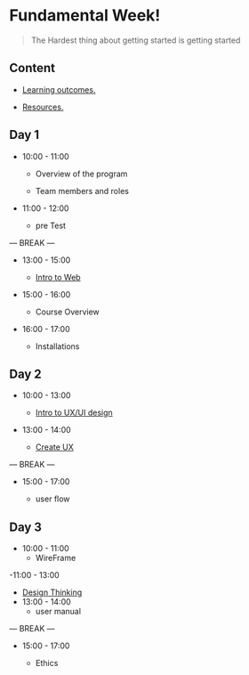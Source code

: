 
# Fundamental Week!

> The Hardest thing about getting started is getting started

  

## Content

  

- [Learning outcomes.](./learning-outcomes.md)

- [Resources.](./resources.md)

  

  

## Day 1

  

- 10:00 - 11:00

  - Overview of the program

  - Team members and roles

- 11:00 - 12:00

  - pre Test

— BREAK —

- 13:00 - 15:00

  - [Intro to Web](./intro-to-web.md)
  
- 15:00 - 16:00

   -   Course Overview
- 16:00 - 17:00
  -   Installations


## Day 2
- 10:00 - 13:00

   - [Intro to UX/UI design](./intro-to-uiux.md)

- 13:00 - 14:00

   - [Create UX](https://docs.google.com/presentation/d/1bdzZoG9cMfbFGMrTe-1uQKCrWNs0bSBZnOPRqLKAIro/edit?usp=sharing)

— BREAK —
 
- 15:00 - 17:00

   -  user flow 

## Day 3

- 10:00 - 11:00
   -  WireFrame

-11:00 - 13:00 
   - [Design Thinking](https://docs.google.com/presentation/d/1K27xhxnXnJT7qQrKSJLNpf4hG64F89yGvAsr5ewCilg/edit?usp=sharing)
- 13:00 - 14:00
   - user manual 

— BREAK —
 
- 15:00 - 17:00

   - Ethics






